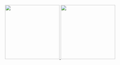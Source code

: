 <a href="https://github.com/ruimachado23">
  <img height="180em" src="https://github-readme-stats.vercel.app/api?username=ruimachado23&theme=tokyonight&show_icons=true" />
  <img height="180em" src="https://github-readme-stats.vercel.app/api/top-langs/?username=ruimachado23&theme=tokyonight&layout=compact" />
</a>
